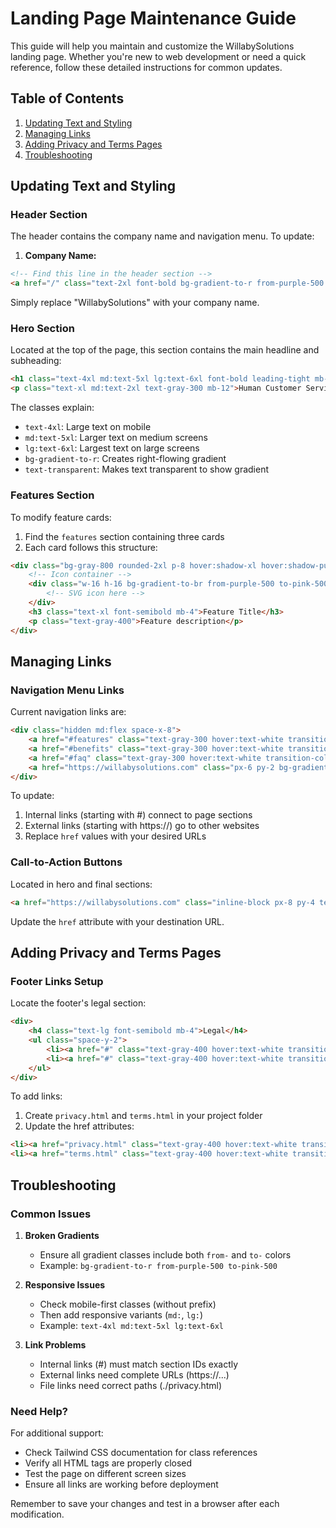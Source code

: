 # Landing Page Maintenance Guide

This guide will help you maintain and customize the WillabySolutions landing page. Whether you're new to web development or need a quick reference, follow these detailed instructions for common updates.

## Table of Contents
1. [Updating Text and Styling](#updating-text-and-styling)
2. [Managing Links](#managing-links)
3. [Adding Privacy and Terms Pages](#adding-privacy-and-terms-pages)
4. [Troubleshooting](#troubleshooting)

## Updating Text and Styling

### Header Section
The header contains the company name and navigation menu. To update:

1. **Company Name:**
```html
<!-- Find this line in the header section -->
<a href="/" class="text-2xl font-bold bg-gradient-to-r from-purple-500 to-pink-500 bg-clip-text text-transparent">WillabySolutions</a>
```
Simply replace "WillabySolutions" with your company name.

### Hero Section
Located at the top of the page, this section contains the main headline and subheading:

```html
<h1 class="text-4xl md:text-5xl lg:text-6xl font-bold leading-tight mb-8 bg-gradient-to-r from-purple-400 to-pink-400 bg-clip-text text-transparent">End Customer Service Nightmares in 60 Seconds</h1>
<p class="text-xl md:text-2xl text-gray-300 mb-12">Human Customer Service is Dead. Welcome to Instant Answers.</p>
```

The classes explain:
- `text-4xl`: Large text on mobile
- `md:text-5xl`: Larger text on medium screens
- `lg:text-6xl`: Largest text on large screens
- `bg-gradient-to-r`: Creates right-flowing gradient
- `text-transparent`: Makes text transparent to show gradient

### Features Section
To modify feature cards:

1. Find the `features` section containing three cards
2. Each card follows this structure:
```html
<div class="bg-gray-800 rounded-2xl p-8 hover:shadow-xl hover:shadow-purple-500/10 transition-all duration-300 transform hover:scale-105">
    <!-- Icon container -->
    <div class="w-16 h-16 bg-gradient-to-br from-purple-500 to-pink-500 rounded-full mb-6">
        <!-- SVG icon here -->
    </div>
    <h3 class="text-xl font-semibold mb-4">Feature Title</h3>
    <p class="text-gray-400">Feature description</p>
</div>
```

## Managing Links

### Navigation Menu Links
Current navigation links are:

```html
<div class="hidden md:flex space-x-8">
    <a href="#features" class="text-gray-300 hover:text-white transition-colors duration-300">Features</a>
    <a href="#benefits" class="text-gray-300 hover:text-white transition-colors duration-300">Benefits</a>
    <a href="#faq" class="text-gray-300 hover:text-white transition-colors duration-300">FAQ</a>
    <a href="https://willabysolutions.com" class="px-6 py-2 bg-gradient-to-r from-purple-600 to-pink-600 rounded-full">Get Started</a>
</div>
```

To update:
1. Internal links (starting with #) connect to page sections
2. External links (starting with https://) go to other websites
3. Replace `href` values with your desired URLs

### Call-to-Action Buttons
Located in hero and final sections:
```html
<a href="https://willabysolutions.com" class="inline-block px-8 py-4 text-lg font-semibold bg-gradient-to-r from-purple-600 to-pink-600 rounded-full">Transform Your Support Now</a>
```

Update the `href` attribute with your destination URL.

## Adding Privacy and Terms Pages

### Footer Links Setup
Locate the footer's legal section:
```html
<div>
    <h4 class="text-lg font-semibold mb-4">Legal</h4>
    <ul class="space-y-2">
        <li><a href="#" class="text-gray-400 hover:text-white transition-colors duration-300">Privacy Policy</a></li>
        <li><a href="#" class="text-gray-400 hover:text-white transition-colors duration-300">Terms of Service</a></li>
    </ul>
</div>
```

To add links:
1. Create `privacy.html` and `terms.html` in your project folder
2. Update the href attributes:
```html
<li><a href="privacy.html" class="text-gray-400 hover:text-white transition-colors duration-300">Privacy Policy</a></li>
<li><a href="terms.html" class="text-gray-400 hover:text-white transition-colors duration-300">Terms of Service</a></li>
```

## Troubleshooting

### Common Issues

1. **Broken Gradients**
   - Ensure all gradient classes include both `from-` and `to-` colors
   - Example: `bg-gradient-to-r from-purple-500 to-pink-500`

2. **Responsive Issues**
   - Check mobile-first classes (without prefix)
   - Then add responsive variants (`md:`, `lg:`)
   - Example: `text-4xl md:text-5xl lg:text-6xl`

3. **Link Problems**
   - Internal links (#) must match section IDs exactly
   - External links need complete URLs (https://...)
   - File links need correct paths (./privacy.html)

### Need Help?
For additional support:
- Check Tailwind CSS documentation for class references
- Verify all HTML tags are properly closed
- Test the page on different screen sizes
- Ensure all links are working before deployment

Remember to save your changes and test in a browser after each modification.
